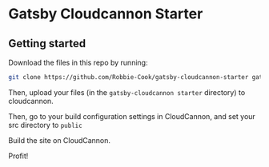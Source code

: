 # Gatsby Cloudcannon Starter

## Getting started

Download the files in this repo by running:

```bash
git clone https://github.com/Robbie-Cook/gatsby-cloudcannon-starter gatsby-cloudcannon starter
```

Then, upload your files (in the `gatsby-cloudcannon starter` directory) to cloudcannon.

Then, go to your build configuration settings in CloudCannon, and set your src directory to `public`

Build the site on CloudCannon.

Profit!

